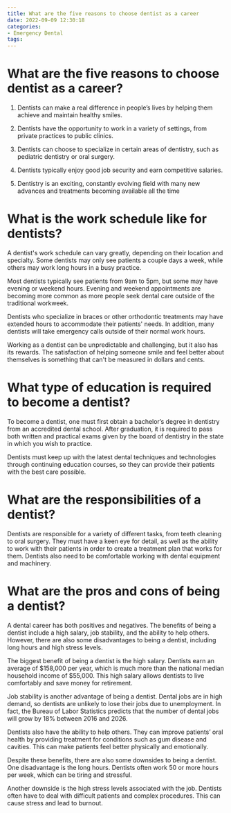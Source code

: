 ```yaml
---
title: What are the five reasons to choose dentist as a career
date: 2022-09-09 12:30:18
categories:
- Emergency Dental
tags:
---
```



#  What are the five reasons to choose dentist as a career?

1. Dentists can make a real difference in people’s lives by helping them achieve and maintain healthy smiles.

2. Dentists have the opportunity to work in a variety of settings, from private practices to public clinics.

3. Dentists can choose to specialize in certain areas of dentistry, such as pediatric dentistry or oral surgery.

4. Dentists typically enjoy good job security and earn competitive salaries.

5. Dentistry is an exciting, constantly evolving field with many new advances and treatments becoming available all the time

#  What is the work schedule like for dentists?

A dentist's work schedule can vary greatly, depending on their location and specialty. Some dentists may only see patients a couple days a week, while others may work long hours in a busy practice.

Most dentists typically see patients from 9am to 5pm, but some may have evening or weekend hours. Evening and weekend appointments are becoming more common as more people seek dental care outside of the traditional workweek.

Dentists who specialize in braces or other orthodontic treatments may have extended hours to accommodate their patients' needs. In addition, many dentists will take emergency calls outside of their normal work hours.

Working as a dentist can be unpredictable and challenging, but it also has its rewards. The satisfaction of helping someone smile and feel better about themselves is something that can't be measured in dollars and cents.

#  What type of education is required to become a dentist?

To become a dentist, one must first obtain a bachelor’s degree in dentistry from an accredited dental school. After graduation, it is required to pass both written and practical exams given by the board of dentistry in the state in which you wish to practice.

Dentists must keep up with the latest dental techniques and technologies through continuing education courses, so they can provide their patients with the best care possible.

#  What are the responsibilities of a dentist?

Dentists are responsible for a variety of different tasks, from teeth cleaning to oral surgery. They must have a keen eye for detail, as well as the ability to work with their patients in order to create a treatment plan that works for them. Dentists also need to be comfortable working with dental equipment and machinery.

#  What are the pros and cons of being a dentist?

A dental career has both positives and negatives. The benefits of being a dentist include a high salary, job stability, and the ability to help others. However, there are also some disadvantages to being a dentist, including long hours and high stress levels.

The biggest benefit of being a dentist is the high salary. Dentists earn an average of $158,000 per year, which is much more than the national median household income of $55,000. This high salary allows dentists to live comfortably and save money for retirement.

Job stability is another advantage of being a dentist. Dental jobs are in high demand, so dentists are unlikely to lose their jobs due to unemployment. In fact, the Bureau of Labor Statistics predicts that the number of dental jobs will grow by 18% between 2016 and 2026.

Dentists also have the ability to help others. They can improve patients’ oral health by providing treatment for conditions such as gum disease and cavities. This can make patients feel better physically and emotionally.

Despite these benefits, there are also some downsides to being a dentist. One disadvantage is the long hours. Dentists often work 50 or more hours per week, which can be tiring and stressful.

Another downside is the high stress levels associated with the job. Dentists often have to deal with difficult patients and complex procedures. This can cause stress and lead to burnout.
